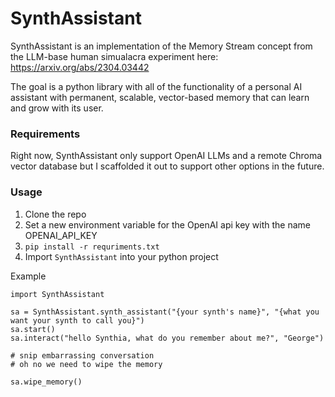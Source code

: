# SynthAssistant

SynthAssistant is an implementation of the Memory Stream concept from the LLM-base human simualacra experiment here: https://arxiv.org/abs/2304.03442

The goal is a python library with all of the functionality of a personal AI assistant with permanent, scalable, vector-based memory that can learn and grow with its user. 

### Requirements
Right now, SynthAssistant only support OpenAI LLMs and a remote Chroma vector database but I scaffolded it out to support other options in the future.

### Usage
1. Clone the repo
2. Set a new environment variable for the OpenAI api key with the name OPENAI_API_KEY
3. `pip install -r requriments.txt`
4. Import `SynthAssistant` into your python project

Example
```
import SynthAssistant

sa = SynthAssistant.synth_assistant("{your synth's name}", "{what you want your synth to call you}")
sa.start()
sa.interact("hello Synthia, what do you remember about me?", "George")

# snip embarrassing conversation
# oh no we need to wipe the memory

sa.wipe_memory()
```